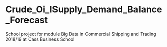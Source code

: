 # Crude_Oi_lSupply_Demand_Balance_Forecast
School project for module Big Data in Commercial Shipping and Trading 2018/19 at Cass Business School
